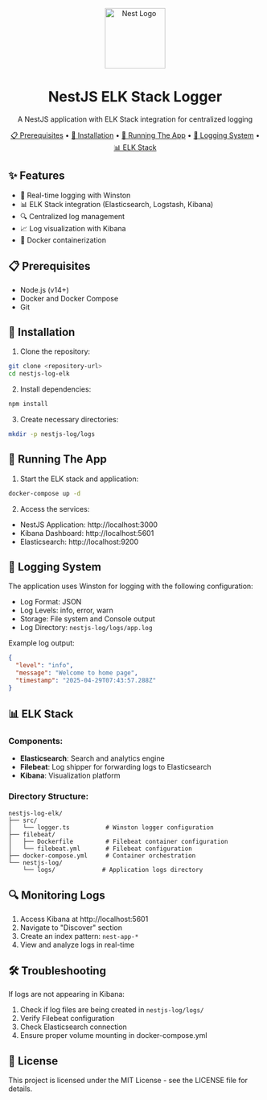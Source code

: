 <p align="center">
  <a href="http://nestjs.com/" target="blank"><img src="https://nestjs.com/img/logo-small.svg" width="120" alt="Nest Logo" /></a>
</p>

<h1 align="center">NestJS ELK Stack Logger</h1>

<p align="center">
  A NestJS application with ELK Stack integration for centralized logging
</p>

<p align="center">
  <a href="#prerequisites">📋 Prerequisites</a> •
  <a href="#installation">🔧 Installation</a> •
  <a href="#running-the-app">🚀 Running The App</a> •
  <a href="#logging-system">📝 Logging System</a> •
  <a href="#elk-stack">📊 ELK Stack</a>
</p>

## ✨ Features

- 🔄 Real-time logging with Winston
- 📊 ELK Stack integration (Elasticsearch, Logstash, Kibana)
- 🔍 Centralized log management
- 📈 Log visualization with Kibana
- 🐳 Docker containerization

## 📋 Prerequisites

- Node.js (v14+)
- Docker and Docker Compose
- Git

## 🔧 Installation

1. Clone the repository:

```bash
git clone <repository-url>
cd nestjs-log-elk
```

2. Install dependencies:

```bash
npm install
```

3. Create necessary directories:

```bash
mkdir -p nestjs-log/logs
```

## 🚀 Running The App

1. Start the ELK stack and application:

```bash
docker-compose up -d
```

2. Access the services:

- NestJS Application: http://localhost:3000
- Kibana Dashboard: http://localhost:5601
- Elasticsearch: http://localhost:9200

## 📝 Logging System

The application uses Winston for logging with the following configuration:

- Log Format: JSON
- Log Levels: info, error, warn
- Storage: File system and Console output
- Log Directory: `nestjs-log/logs/app.log`

Example log output:

```json
{
  "level": "info",
  "message": "Welcome to home page",
  "timestamp": "2025-04-29T07:43:57.288Z"
}
```

## 📊 ELK Stack

### Components:

- **Elasticsearch**: Search and analytics engine
- **Filebeat**: Log shipper for forwarding logs to Elasticsearch
- **Kibana**: Visualization platform

### Directory Structure:

```
nestjs-log-elk/
├── src/
│   └── logger.ts          # Winston logger configuration
├── filebeat/
│   ├── Dockerfile         # Filebeat container configuration
│   └── filebeat.yml       # Filebeat configuration
├── docker-compose.yml     # Container orchestration
└── nestjs-log/
    └── logs/             # Application logs directory
```

## 🔍 Monitoring Logs

1. Access Kibana at http://localhost:5601
2. Navigate to "Discover" section
3. Create an index pattern: `nest-app-*`
4. View and analyze logs in real-time

## 🛠 Troubleshooting

If logs are not appearing in Kibana:

1. Check if log files are being created in `nestjs-log/logs/`
2. Verify Filebeat configuration
3. Check Elasticsearch connection
4. Ensure proper volume mounting in docker-compose.yml

## 📜 License

This project is licensed under the MIT License - see the LICENSE file for details.
